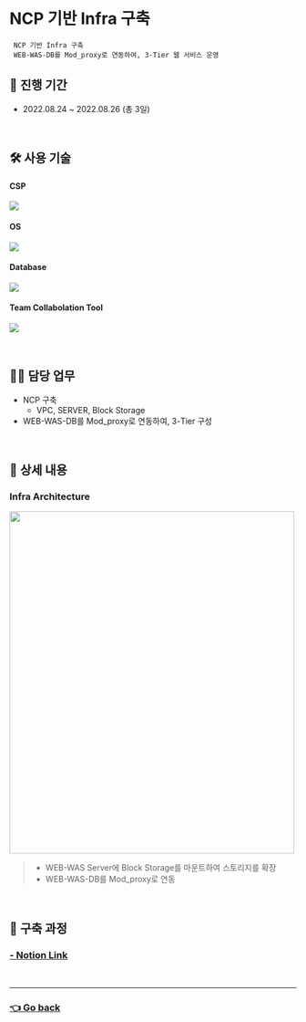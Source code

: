 # NCP 기반 Infra 구축
     NCP 기반 Infra 구축
     WEB-WAS-DB를 Mod_proxy로 연동하여, 3-Tier 웹 서비스 운영
     
## 📆 진행 기간
- 2022.08.24 ~ 2022.08.26 (총 3일) 

</br>

## 🛠 사용 기술
#### CSP
<img src="https://img.shields.io/badge/Naver NCP-03C75A?style=flat-square&logo=Naver&logoColor=white"> <!--NCP-->
#### OS
<img src="https://img.shields.io/badge/CentOS-262577?style=flat-square&logo=CentOS&logoColor=white"> <!--CentOS-->
#### Database
<img src="https://img.shields.io/badge/mysql-4479A1?style=flat-square&logo=mysql&logoColor=white"> <!--Mysql-->
#### Team Collabolation Tool
<img src="https://img.shields.io/badge/Notion-000000?style=flat-square&logo=Notion&logoColor=white"> <!--Notion-->

</br>

## 💁‍♂️ 담당 업무
- NCP 구축
    - VPC, SERVER, Block Storage
- WEB-WAS-DB를 Mod_proxy로 연동하여, 3-Tier 구성

</br>

## 📖 상세 내용 
### Infra Architecture

<img src="https://user-images.githubusercontent.com/117608997/215604392-9ba6c27a-f2cc-4c16-bce0-8d1a3a2c575b.png"  width="500" height="600"/>

>- WEB-WAS Server에 Block Storage를 마운트하여 스토리지를 확장
>- WEB-WAS-DB를 Mod_proxy로 연동

</br>

## 🔗 구축 과정
### [- Notion Link](https://awesome-bottle-5fa.notion.site/NCP-Infra-3b1ed987c42148dda228e8a03e2e9c01)

</br>

---

### [👈 Go back](https://github.com/hyunjaebok)
